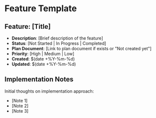 # Feature Template

## Feature: [Title]

- **Description**: [Brief description of the feature]
- **Status**: [Not Started | In Progress | Completed]
- **Plan Document**: [Link to plan document if exists or "Not created yet"]
- **Priority**: [High | Medium | Low]
- **Created**: $(date +%Y-%m-%d) <!-- AI agents should use methods from date-consistency-enforcer rule -->
- **Updated**: $(date +%Y-%m-%d) <!-- AI agents should use methods from date-consistency-enforcer rule -->

## Implementation Notes

Initial thoughts on implementation approach:

- [Note 1]
- [Note 2]
- [Note 3]
